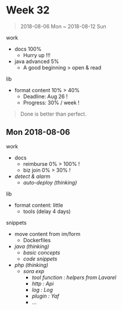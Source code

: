# Week 32

> 2018-08-06 Mon ~ 2018-08-12 Sun

work

- docs 100%
    - Hurry up !!!
- java advanced 5%
    - A good beginning > open & read

lib

- format content 10% > 40%
    - Deadline: Aug 26 !
    - Progress: 30% / week !

> Done is better than perfect.

## Mon 2018-08-06

work

- docs
    - reimburse 0% > 100% !
    - biz join 0% > 30% !
- _detect & alarm_
    - _auto-deploy (thinking)_

lib

- format content: little
    - tools (delay 4 days)

snippets

- move content from im/form
    - Dockerfiles
- _java (thinking)_
    - _basic concepts_
    - _code snippets_
- _php (thinking)_
    - _sora exp_
        - _tool function : helpers from Lavarel_
        - _http : Api_
        - _log : Log_
        - _plugin : Yaf_
        - …
